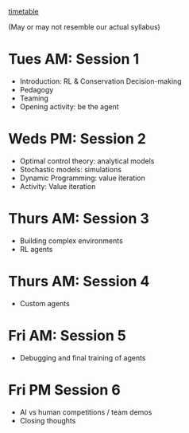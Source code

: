 
[timetable](https://ws.amsi.org.au/timetable/)

(May or may not resemble our actual syllabus)

# Tues AM: Session 1

- Introduction: RL & Conservation Decision-making
- Pedagogy
- Teaming
- Opening activity: be the agent

# Weds PM: Session 2

- Optimal control theory: analytical models
- Stochastic models: simulations
- Dynamic Programming: value iteration
- Activity: Value iteration

# Thurs AM: Session 3

- Building complex environments
- RL agents

# Thurs AM: Session 4

- Custom agents

# Fri AM: Session 5

- Debugging and final training of agents

# Fri PM Session 6

- AI vs human competitions / team demos
- Closing thoughts
